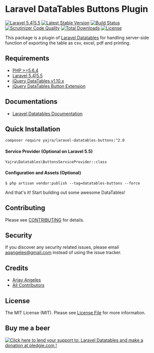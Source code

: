 # Laravel DataTables Buttons Plugin

[![Laravel 5.4|5.5](https://img.shields.io/badge/Laravel-5.4-orange.svg)](http://laravel.com)
[![Latest Stable Version](https://img.shields.io/packagist/v/yajra/laravel-datatables-buttons.svg)](https://packagist.org/packages/yajra/laravel-datatables-buttons)
[![Build Status](https://travis-ci.org/yajra/laravel-datatables-buttons.svg?branch=master)](https://travis-ci.org/yajra/laravel-datatables-buttons)
[![Scrutinizer Code Quality](https://scrutinizer-ci.com/g/yajra/laravel-datatables-buttons/badges/quality-score.png?b=master)](https://scrutinizer-ci.com/g/yajra/laravel-datatables-buttons/?branch=master)
[![Total Downloads](https://img.shields.io/packagist/dt/yajra/laravel-datatables-buttons.svg)](https://packagist.org/packages/yajra/laravel-datatables-buttons)
[![License](https://img.shields.io/github/license/mashape/apistatus.svg)](https://packagist.org/packages/yajra/laravel-datatables-buttons)

This package is a plugin of [Laravel Datatables](https://github.com/yajra/laravel-datatables) for handling server-side function of exporting the table as csv, excel, pdf and printing.

## Requirements
- [PHP >=5.6.4](http://php.net/)
- [Laravel 5.4|5.5](https://github.com/laravel/framework)
- [jQuery DataTables v1.10.x](http://datatables.net/)
- [jQuery DataTables Button Extension](https://datatables.net/reference/button/)

## Documentations
- [Laravel Datatables Documentation](http://yajrabox.com/docs/laravel-datatables)

## Quick Installation
`composer require yajra/laravel-datatables-buttons:^2.0`

#### Service Provider (Optional on Laravel 5.5)
`Yajra\Datatables\ButtonsServiceProvider::class`

#### Configuration and Assets (Optional)
`$ php artisan vendor:publish --tag=datatables-buttons --force`

And that's it! Start building out some awesome DataTables!

## Contributing

Please see [CONTRIBUTING](https://github.com/yajra/laravel-datatables-buttons/blob/master/.github/CONTRIBUTING.md) for details.

## Security

If you discover any security related issues, please email [aqangeles@gmail.com](mailto:aqangeles@gmail.com) instead of using the issue tracker.

## Credits

- [Arjay Angeles](https://github.com/yajra)
- [All Contributors](https://github.com/yajra/laravel-datatables-buttons/graphs/contributors)

## License

The MIT License (MIT). Please see [License File](https://github.com/yajra/laravel-datatables-buttons/blob/master/LICENSE.md) for more information.

## Buy me a beer
<a href='https://pledgie.com/campaigns/29515'><img alt='Click here to lend your support to: Laravel Datatables and make a donation at pledgie.com !' src='https://pledgie.com/campaigns/29515.png?skin_name=chrome' border='0' ></a>
